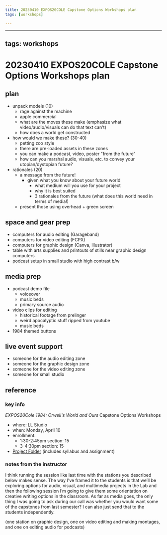 ```yaml
---
title: 20230410 EXPOS20COLE Capstone Options Workshops plan
tags: [workshops]

---
```


---
tags: workshops
---
# 20230410 EXPOS20COLE Capstone Options Workshops plan

## plan
* unpack models (10)
    * rage against the machine
    * apple commercial
    * what are the moves these make (emphasize what video/audio/visuals can do that text can't)
    * how does a world get constructed
* how would we make these? (30-40)
    * petting zoo style
    * there are pre-loaded assets in these zones
    * you can make a podcast, video, poster "from the future"
    * how can you marshal audio, visuals, etc. to convey your utopian/dystopian future?
* rationales (20)
    * a message from the future!
        * given what you know about your future world
            * what medium will you use for your project
            * why it is best suited
            * 3 rationales from the future (what does this world need in terms of media!)
    * present those using overhead + green screen
        
## space and gear prep
* computers for audio editing (Garageband)
* computers for video editing (FCPX)
* computers for graphic design (Canva, Illustrator)
* table with arts supplies and printouts of stills near graphic design computers
* podcast setup in small studio with high contrast b/w
## media prep
* podcast demo file
    * voiceover
    * music beds
    * primary source audio
* video clips for editing
    * historical footage from prelinger
    * weird apocalyptic stuff ripped from youtube
    * music beds
* 1984 themed buttons
## live event support
* someone for the audio editing zone
* someone for the graphic design zone
* someone for the video editing zone
* someone for small studio
## reference
### key info
*EXPOS20Cole 1984: Orwell's World and Ours* Capstone Options Workshops
* where: LL Studio
* when: Monday, April 10 
* enrollment: 
    * 1:30-2:45pm section: 15
    * 3-4:30pm section: 15
* [Project Folder](https://drive.google.com/drive/u/0/folders/1ky0fTJ_c_i71RuvIQ8GiP1WDDNN9rhsd) (includes syllabus and assignment)

### notes from the instructor
I think running the session like last time with the stations you described below makes sense. The way I’ve framed it to the students is that we’ll be exploring options for audio, visual, and multimedia projects in the Lab and then the following session I’m going to give them some orientation on creative writing options in the classroom. As far as media goes, the only thing I was going to ask during our call was whether you would want some of the capstones from last semester? I can also just send that to the students independently.

(one station on graphic design, one on video editing and making montages, and one on editing audio for podcasts)